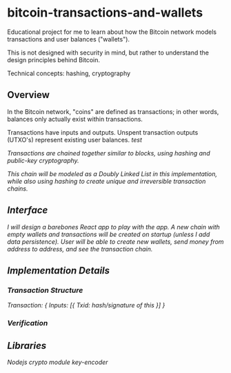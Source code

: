 # bitcoin-transactions-and-wallets

Educational project for me to learn about how the Bitcoin network models transactions and user balances ("wallets").

This is not designed with security in mind, but rather to understand the design principles behind Bitcoin.

Technical concepts: hashing, cryptography

## Overview

In the Bitcoin network, "coins" are defined as transactions; in other words, balances only actually exist within transactions.

Transactions have inputs and outputs. Unspent transaction outputs (UTXO's) represent existing user balances. <i>test<i>

Transactions are chained together similar to blocks, using hashing and public-key cryptography.

This chain will be modeled as a Doubly Linked List in this implementation, while also using hashing to create unique and irreversible transaction chains.

## Interface

I will design a barebones React app to play with the app.
A new chain with empty wallets and transactions will be created on startup (unless I add data persistence).
User will be able to create new wallets, send money from address to address, and see the transaction chain.

## Implementation Details

### Transaction Structure

Transaction: {
  Inputs: [{
    Txid: hash/signature of this
  }]
}

### Verification

## Libraries
Nodejs crypto module
key-encoder